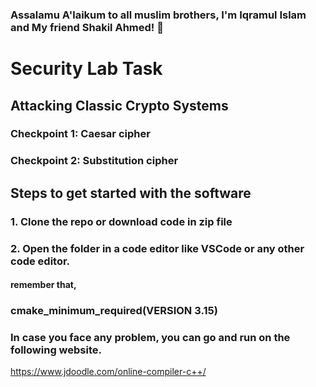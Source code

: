 
### Assalamu A'laikum to all muslim brothers, I'm Iqramul Islam and My friend Shakil Ahmed! 👋



# Security Lab Task
## Attacking Classic Crypto Systems

### Checkpoint 1: Caesar cipher

### Checkpoint 2: Substitution cipher 

## Steps to get started with the software
### 1. Clone the repo or download code in zip file
### 2. Open the folder in a code editor like VSCode or any other code editor. 


#### remember that,  
### cmake_minimum_required(VERSION 3.15)

### In case you face any problem, you can go and run on the following website. 
https://www.jdoodle.com/online-compiler-c++/


